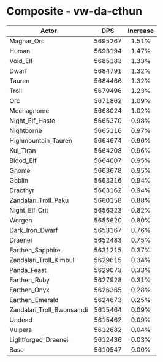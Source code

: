 # Composite - vw-da-cthun
| Actor | DPS | Increase |
|---|:---:|:---:|
|Maghar_Orc|5695267|1.51%|
|Human|5693194|1.47%|
|Void_Elf|5685183|1.33%|
|Dwarf|5684791|1.32%|
|Tauren|5684466|1.32%|
|Troll|5679496|1.23%|
|Orc|5671862|1.09%|
|Mechagnome|5668024|1.02%|
|Night_Elf_Haste|5665370|0.98%|
|Nightborne|5665116|0.97%|
|Highmountain_Tauren|5664674|0.96%|
|Kul_Tiran|5664208|0.96%|
|Blood_Elf|5664007|0.95%|
|Gnome|5663678|0.95%|
|Goblin|5663316|0.94%|
|Dracthyr|5663162|0.94%|
|Zandalari_Troll_Paku|5660158|0.88%|
|Night_Elf_Crit|5656323|0.82%|
|Worgen|5655620|0.80%|
|Dark_Iron_Dwarf|5653167|0.76%|
|Draenei|5652483|0.75%|
|Earthen_Sapphire|5631215|0.37%|
|Zandalari_Troll_Kimbul|5629615|0.34%|
|Panda_Feast|5629073|0.33%|
|Earthen_Ruby|5627928|0.31%|
|Earthen_Onyx|5626365|0.28%|
|Earthen_Emerald|5624673|0.25%|
|Zandalari_Troll_Bwonsamdi|5615464|0.09%|
|Undead|5615462|0.09%|
|Vulpera|5612682|0.04%|
|Lightforged_Draenei|5612436|0.03%|
|Base|5610547|0.00%|
